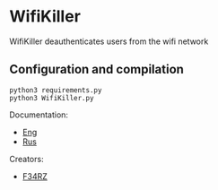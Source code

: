 # WifiKiller
WifiKiller deauthenticates users from the wifi network

## Configuration and compilation
```shell
python3 requirements.py
python3 WifiKiller.py
```


Documentation:
+ [Eng](res/doc/eng.md)
+ [Rus](res/doc/rus.md)
<!-- Add documentation in Japanese? -->

Creators:  
+ [F34RZ](https://github.com/xxxfearz)